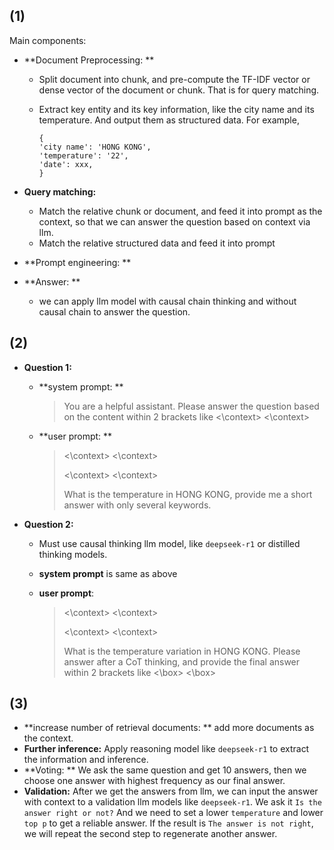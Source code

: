 ## (1)

Main components:

* **Document Preprocessing: ** 

  * Split document into chunk, and pre-compute the TF-IDF vector or dense vector of the document or chunk. That is for query matching.

  * Extract key entity and its key information, like the city name and its temperature. And output them as structured data. For example,

    ```
    {
    'city name': 'HONG KONG',
    'temperature': '22',
    'date': xxx,
    }
    ```

    

* **Query matching:**

  * Match the relative chunk or document, and feed it into prompt as the context, so that we can answer the question based on context via llm.
  * Match the relative structured data and feed it into prompt

* **Prompt engineering: **

* **Answer: **

  * we can apply llm model with causal chain thinking and without causal chain to answer the question.

## (2)

* **Question 1:**

  * **system prompt: ** 

    > You are a helpful assistant. Please answer the question based on the content within 2 brackets like <\context> <\context>

  * **user prompt: **

    > <\context> <\context>
    >
    > <\context> <\context>
    >
    > What is the temperature in HONG KONG, provide me a short answer with only several keywords.

* **Question 2:**

  * Must use causal thinking llm model, like `deepseek-r1` or distilled thinking models.

  *  **system prompt** is same as above

  * **user prompt**: 

    > <\context> <\context>
    >
    > <\context> <\context>
    >
    > What is the temperature variation in HONG KONG. Please answer after a CoT thinking, and provide the final answer within 2 brackets like <\box> <\box>

## (3)

* **increase number of retrieval documents: ** add more documents as the context.
* **Further inference:** Apply reasoning model like `deepseek-r1` to extract the information and inference.
* **Voting: ** We ask the same question and get 10 answers, then we choose one answer with highest frequency as our final answer.
* **Validation:** After we get the answers from llm, we can input the answer with context to a validation llm models like `deepseek-r1`. We ask it `Is the answer right or not?` And we need to set a lower `temperature` and lower `top p` to get a reliable answer. If the result is `The answer is not right`, we will repeat the second step to regenerate another answer.